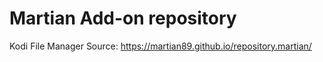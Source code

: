 # Martian Add-on repository

Kodi File Manager Source:
https://martian89.github.io/repository.martian/

